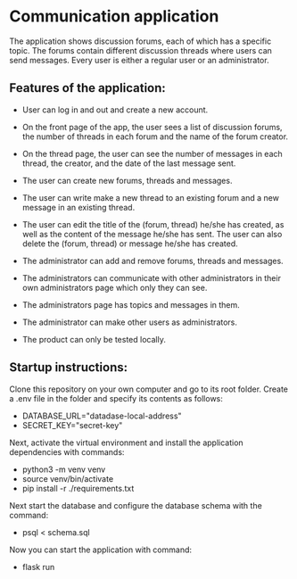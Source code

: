 # Communication application

The application shows discussion forums, each of which has a specific topic. The forums contain different discussion threads where users can send messages. Every user is either a regular user or an administrator.

## Features of the application:

* User can log in and out and create a new account.
* On the front page of the app, the user sees a list of discussion forums, the number of threads in each forum and the name of the forum creator.
* On the thread page, the user can see the number of messages in each thread, the creator, and the date of the last message sent.
* The user can create new forums, threads and messages.
* The user can write make a new thread to an existing forum and a new message in an existing thread.
* The user can edit the title of the (forum, thread) he/she has created, as well as the content of the message he/she has sent. The user can also delete the (forum, thread) or message he/she has created.
* The administrator can add and remove forums, threads and messages.
* The administrators can communicate with other administrators in their own administrators page which only they can see.
* The administrators page has topics and messages in them.
* The administrator can make other users as administrators.

* The product can only be tested locally.

## Startup instructions:

Clone this repository on your own computer and go to its root folder. Create a .env file in the folder and specify its contents as follows:
* DATABASE_URL="datadase-local-address"
* SECRET_KEY="secret-key"

Next, activate the virtual environment and install the application dependencies with commands:
* python3 -m venv venv
* source venv/bin/activate
* pip install -r ./requirements.txt

Next start the database and configure the database schema with the command:
* psql < schema.sql

Now you can start the application with command:
* flask run
